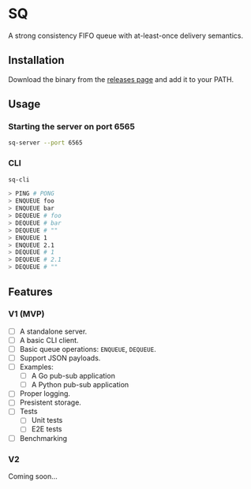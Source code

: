 # SQ

A strong consistency FIFO queue with at-least-once delivery semantics.


## Installation

Download the binary from the [releases page](https://github.com/adhaamehab/sq/releases) and add it to your PATH.

## Usage

### Starting the server on port 6565

```bash
sq-server --port 6565
```

### CLI

```bash
sq-cli

> PING # PONG
> ENQUEUE foo
> ENQUEUE bar
> DEQUEUE # foo
> DEQUEUE # bar
> DEQUEUE # ""
> ENQUEUE 1
> ENQUEUE 2.1
> DEQUEUE # 1
> DEQUEUE # 2.1
> DEQUEUE # ""
```


## Features

### V1 (MVP)
- [ ] A standalone server.
- [ ] A basic CLI client.
- [ ] Basic queue operations: `ENQUEUE`, `DEQUEUE`.
- [ ] Support JSON payloads.
- [ ] Examples:
  - [ ] A Go pub-sub application
  - [ ] A Python pub-sub application
- [ ] Proper logging.
- [ ] Presistent storage.
- [ ] Tests
  - [ ] Unit tests
  - [ ] E2E tests
- [ ] Benchmarking

### V2
Coming soon...